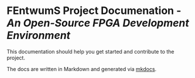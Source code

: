# FEntwumS Project Documenation - _An Open-Source FPGA Development Environment_

This documentation should help you get started and contribute to the project.

The docs are written in Markdown and generated via [mkdocs](https://www.mkdocs.org/). 
